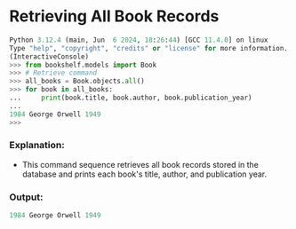 # Retrieving All Book Records
```python
Python 3.12.4 (main, Jun  6 2024, 18:26:44) [GCC 11.4.0] on linux
Type "help", "copyright", "credits" or "license" for more information.
(InteractiveConsole)
>>> from bookshelf.models import Book
>>> # Retrieve command
>>> all_books = Book.objects.all()
>>> for book in all_books:
...     print(book.title, book.author, book.publication_year)
... 
1984 George Orwell 1949
>>> 
```
### Explanation:
- This command sequence retrieves all book records stored in the database and prints each book's title, author, and publication year.

### Output:
```python
1984 George Orwell 1949
```